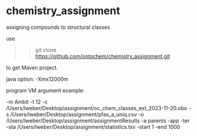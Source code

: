 # chemistry_assignment
assigning compounds to structural classes

use 
>>git clone https://github.com/ontochem/chemistry_assignment.git 

to get Maven project.

java option: -Xmx12000m

program VM argument example:

-m Ambit -t 12 -c /Users/lweber/Desktop/assignment/oc_chem_classes_ext_2023-11-20.obo -s /Users/lweber/Desktop/assignment/pfas_a_uniq.csv -o /Users/lweber/Desktop/assignment/assignmentResults -a parents -app -ter -sta /Users/lweber/Desktop/assignment/statistics.tsv -start 1 -end 1000